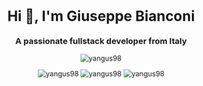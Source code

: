 <h1 align="center">Hi 👋, I'm Giuseppe Bianconi</h1>
<h3 align="center">A passionate fullstack developer from Italy</h3>
<p align="center"><img align="center" src="https://komarev.com/ghpvc/?username=yangus98&label=Profile%20views&color=0e75b6&style=flat" alt="yangus98" /></p>
<p align="center">
<img src="https://github-readme-stats.vercel.app/api?username=yangus98&show_icons=true&locale=en" alt="yangus98" />
<img src="https://github-readme-streak-stats.herokuapp.com/?user=yangus98&" alt="yangus98" />
<img src="https://github-readme-stats.vercel.app/api/top-langs?username=yangus98&show_icons=true&locale=en&layout=compact" alt="yangus98" />
</p>
